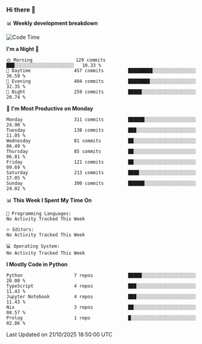 ### Hi there 👋

📊 **Weekly development breakdown**
<!--START_SECTION:waka-->
![Code Time](http://img.shields.io/badge/Code%20Time-394%20hrs%2055%20mins-blue)

**I'm a Night 🦉** 

```text
🌞 Morning                129 commits         ███░░░░░░░░░░░░░░░░░░░░░░   10.33 % 
🌆 Daytime                457 commits         █████████░░░░░░░░░░░░░░░░   36.59 % 
🌃 Evening                404 commits         ████████░░░░░░░░░░░░░░░░░   32.35 % 
🌙 Night                  259 commits         █████░░░░░░░░░░░░░░░░░░░░   20.74 % 
```
📅 **I'm Most Productive on Monday** 

```text
Monday                   311 commits         ██████░░░░░░░░░░░░░░░░░░░   24.90 % 
Tuesday                  138 commits         ███░░░░░░░░░░░░░░░░░░░░░░   11.05 % 
Wednesday                81 commits          ██░░░░░░░░░░░░░░░░░░░░░░░   06.49 % 
Thursday                 85 commits          ██░░░░░░░░░░░░░░░░░░░░░░░   06.81 % 
Friday                   121 commits         ██░░░░░░░░░░░░░░░░░░░░░░░   09.69 % 
Saturday                 213 commits         ████░░░░░░░░░░░░░░░░░░░░░   17.05 % 
Sunday                   300 commits         ██████░░░░░░░░░░░░░░░░░░░   24.02 % 
```


📊 **This Week I Spent My Time On** 

```text
💬 Programming Languages: 
No Activity Tracked This Week

🔥 Editors: 
No Activity Tracked This Week

💻 Operating System: 
No Activity Tracked This Week
```

**I Mostly Code in Python** 

```text
Python                   7 repos             █████░░░░░░░░░░░░░░░░░░░░   20.00 % 
TypeScript               4 repos             ███░░░░░░░░░░░░░░░░░░░░░░   11.43 % 
Jupyter Notebook         4 repos             ███░░░░░░░░░░░░░░░░░░░░░░   11.43 % 
Nix                      3 repos             ██░░░░░░░░░░░░░░░░░░░░░░░   08.57 % 
Prolog                   1 repo              █░░░░░░░░░░░░░░░░░░░░░░░░   02.86 % 
```




 Last Updated on 21/10/2025 18:50:00 UTC
<!--END_SECTION:waka-->
<!--
**R-enanVieira/R-enanVieira** is a ✨ _special_ ✨ repository because its `README.md` (this file) appears on your GitHub profile.

Here are some ideas to get you started:

- 🔭 I’m currently working on ...
- 🌱 I’m currently learning ...
- 👯 I’m looking to collaborate on ...
- 🤔 I’m looking for help with ...
- 💬 Ask me about ...
- 📫 How to reach me: ...
- 😄 Pronouns: ...
- ⚡ Fun fact: ...
-->
